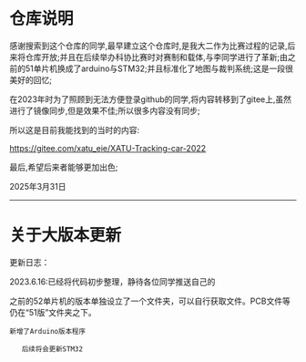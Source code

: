 # 仓库说明

感谢搜索到这个仓库的同学,最早建立这个仓库时,是我大二作为比赛过程的记录,后来将仓库开放;并且在后续举办科协比赛时对赛制和载体,与李同学进行了革新;由之前的51单片机换成了arduino与STM32;并且标准化了地图与裁判系统;这是一段很美好的回忆;

在2023年时为了照顾到无法方便登录github的同学,将内容转移到了gitee上,虽然进行了镜像同步,但是效果不佳;所以很多内容没有同步;

所以这是目前我能找到的当时的内容:

https://gitee.com/xatu_eie/XATU-Tracking-car-2022

最后,希望后来者能够更加出色;


2025年3月31日

--------------

# 关于大版本更新

更新日志：



2023.6.16:已经将代码初步整理，静待各位同学推送自己的





之前的52单片机的版本单独设立了一个文件夹，可以自行获取文件。PCB文件等仍在“51版”文件夹之下。

 `新增了Arduino版本程序` 

`   后续将会更新STM32 `
